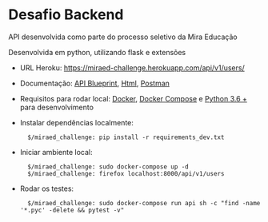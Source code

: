 # Desafio Backend

API desenvolvida como parte do processo seletivo da Mira Educação

Desenvolvida em python, utilizando flask e extensões

- URL Heroku: https://miraed-challenge.herokuapp.com/api/v1/users/

- Documentação: [API Blueprint](./api.apib), [Html](./docs.html), [Postman](./API.postman_collection.json)

- Requisitos para rodar local: [Docker](https://docs.docker.com/install/), [Docker Compose](https://docs.docker.com/compose/) e [Python 3.6 +](https://www.python.org/downloads/) para desenvolvimento

- Instalar dependências localmente:
        
        $/miraed_challenge: pip install -r requirements_dev.txt

- Iniciar ambiente local:
    
        $/miraed_challenge: sudo docker-compose up -d
        $/miraed_challenge: firefox localhost:8000/api/v1/users

- Rodar os testes:

        $/miraed_challenge: sudo docker-compose run api sh -c "find -name '*.pyc' -delete && pytest -v"

